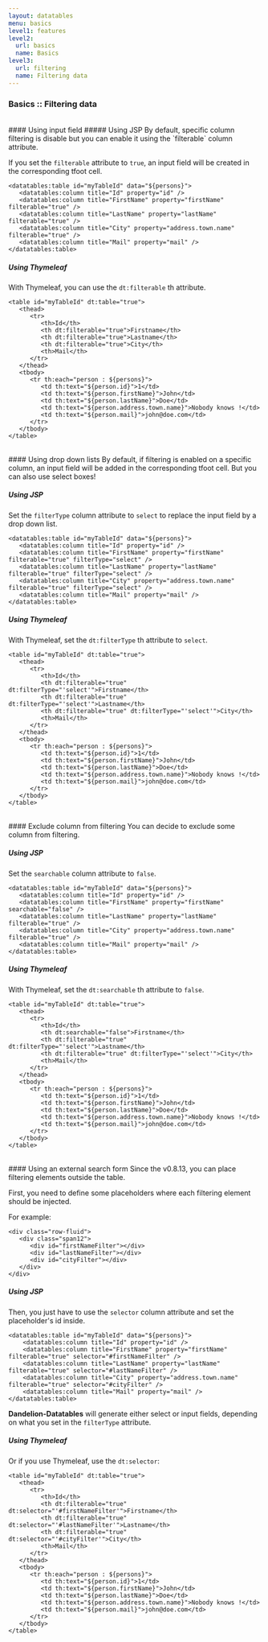 ```yaml
---
layout: datatables
menu: basics
level1: features
level2:
  url: basics
  name: Basics
level3:
  url: filtering
  name: Filtering data
---
```


### Basics :: Filtering data

<br />
#### Using input field
##### Using JSP
By default, specific column filtering is disable but you can enable it using the `filterable` column attribute.

If you set the `filterable` attribute to `true`, an input field will be created in the corresponding tfoot cell.

	<datatables:table id="myTableId" data="${persons}">
	   <datatables:column title="Id" property="id" />
	   <datatables:column title="FirstName" property="firstName" filterable="true" />
	   <datatables:column title="LastName" property="lastName" filterable="true" />
	   <datatables:column title="City" property="address.town.name" filterable="true" />
	   <datatables:column title="Mail" property="mail" />
	</datatables:table>

##### Using Thymeleaf
With Thymeleaf, you can use the `dt:filterable` th attribute.

	<table id="myTableId" dt:table="true">
	   <thead>
	      <tr>
	         <th>Id</th>
	         <th dt:filterable="true">Firstname</th>
	         <th dt:filterable="true">Lastname</th>
	         <th dt:filterable="true">City</th>
	         <th>Mail</th>
	      </tr>
	   </thead>
	   <tbody>
	      <tr th:each="person : ${persons}">
	         <td th:text="${person.id}">1</td>
	         <td th:text="${person.firstName}">John</td>
	         <td th:text="${person.lastName}">Doe</td>
	         <td th:text="${person.address.town.name}">Nobody knows !</td>
	         <td th:text="${person.mail}">john@doe.com</td>
	      </tr>
	   </tbody>
	</table>

<br />
#### Using drop down lists
By default, if filtering is enabled on a specific column, an input field will be added in the corresponding tfoot cell. But you can also use select boxes!

##### Using JSP
Set the `filterType` column attribute to `select` to replace the input field by a drop down list.

	<datatables:table id="myTableId" data="${persons}">
	   <datatables:column title="Id" property="id" />
	   <datatables:column title="FirstName" property="firstName" filterable="true" filterType="select" />
	   <datatables:column title="LastName" property="lastName" filterable="true" filterType="select" />
	   <datatables:column title="City" property="address.town.name" filterable="true" filterType="select" />
	   <datatables:column title="Mail" property="mail" />
	</datatables:table>

##### Using Thymeleaf
With Thymeleaf, set the `dt:filterType` th attribute to `select`.

	<table id="myTableId" dt:table="true">
	   <thead>
	      <tr>
	         <th>Id</th>
	         <th dt:filterable="true" dt:filterType="'select'">Firstname</th>
	         <th dt:filterable="true" dt:filterType="'select'">Lastname</th>
	         <th dt:filterable="true" dt:filterType="'select'">City</th>
	         <th>Mail</th>
	      </tr>
	   </thead>
	   <tbody>
	      <tr th:each="person : ${persons}">
	         <td th:text="${person.id}">1</td>
	         <td th:text="${person.firstName}">John</td>
	         <td th:text="${person.lastName}">Doe</td>
	         <td th:text="${person.address.town.name}">Nobody knows !</td>
	         <td th:text="${person.mail}">john@doe.com</td>
	      </tr>
	   </tbody>
	</table>

<br />
#### Exclude column from filtering
You can decide to exclude some column from filtering. 

##### Using JSP
Set the `searchable` column attribute to `false`.

	<datatables:table id="myTableId" data="${persons}">
	   <datatables:column title="Id" property="id" />
	   <datatables:column title="FirstName" property="firstName" searchable="false" />
	   <datatables:column title="LastName" property="lastName" filterable="true" />
	   <datatables:column title="City" property="address.town.name" filterable="true" />
	   <datatables:column title="Mail" property="mail" />
	</datatables:table>

##### Using Thymeleaf
With Thymeleaf, set the `dt:searchable` th attribute to `false`.

	<table id="myTableId" dt:table="true">
	   <thead>
	      <tr>
	         <th>Id</th>
	         <th dt:searchable="false">Firstname</th>
	         <th dt:filterable="true" dt:filterType="'select'">Lastname</th>
	         <th dt:filterable="true" dt:filterType="'select'">City</th>
	         <th>Mail</th>
	      </tr>
	   </thead>
	   <tbody>
	      <tr th:each="person : ${persons}">
	         <td th:text="${person.id}">1</td>
	         <td th:text="${person.firstName}">John</td>
	         <td th:text="${person.lastName}">Doe</td>
	         <td th:text="${person.address.town.name}">Nobody knows !</td>
	         <td th:text="${person.mail}">john@doe.com</td>
	      </tr>
	   </tbody>
	</table>

<br />
#### Using an external search form
Since the v0.8.13, you can place filtering elements outside the table.

First, you need to define some placeholders where each filtering element should be injected.

For example:

    <div class="row-fluid">
       <div class="span12">
          <div id="firstNameFilter"></div>
          <div id="lastNameFilter"></div>
          <div id="cityFilter"></div>
       </div>
    </div>

##### Using JSP
Then, you just have to use the `selector` column attribute and set the placeholder's id inside.

    <datatables:table id="myTableId" data="${persons}">
        <datatables:column title="Id" property="id" />
        <datatables:column title="FirstName" property="firstName" filterable="true" selector="#firstNameFilter" />
        <datatables:column title="LastName" property="lastName" filterable="true" selector="#lastNameFilter" />
        <datatables:column title="City" property="address.town.name" filterable="true" selector="#cityFilter" />
        <datatables:column title="Mail" property="mail" />
    </datatables:table>

**Dandelion-Datatables** will generate either select or input fields, depending on what you set in the `filterType` attribute.

##### Using Thymeleaf
Or if you use Thymeleaf, use the `dt:selector`:

    <table id="myTableId" dt:table="true">
	   <thead>
	      <tr>
	         <th>Id</th>
	         <th dt:filterable="true" dt:selector="'#firstNameFilter'">Firstname</th>
	         <th dt:filterable="true" dt:selector="'#lastNameFilter'">Lastname</th>
	         <th dt:filterable="true" dt:selector="'#cityFilter'">City</th>
	         <th>Mail</th>
	      </tr>
	   </thead>
	   <tbody>
	      <tr th:each="person : ${persons}">
	         <td th:text="${person.id}">1</td>
	         <td th:text="${person.firstName}">John</td>
	         <td th:text="${person.lastName}">Doe</td>
	         <td th:text="${person.address.town.name}">Nobody knows !</td>
	         <td th:text="${person.mail}">john@doe.com</td>
	      </tr>
	   </tbody>
	</table>